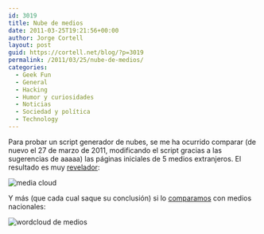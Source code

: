 ```yaml
---
id: 3019
title: Nube de medios
date: 2011-03-25T19:21:56+00:00
author: Jorge Cortell
layout: post
guid: https://cortell.net/blog/?p=3019
permalink: /2011/03/25/nube-de-medios/
categories:
  - Geek Fun
  - General
  - Hacking
  - Humor y curiosidades
  - Noticias
  - Sociedad y polí­tica
  - Technology
---
```

Para probar un script generador de nubes, se me ha ocurrido comparar (de nuevo el 27 de marzo de 2011, modificando el script gracias a las sugerencias de aaaaa) las páginas iniciales de 5 medios extranjeros. El resultado es muy [revelador](https://farm6.static.flickr.com/5024/5563900414_406b8b7240_b.jpg):

<img class="aligncenter" src="https://farm6.static.flickr.com/5024/5563900414_406b8b7240.jpg" alt="media cloud" />

Y más (que cada cual saque su conclusión) si lo [comparamos](https://farm6.static.flickr.com/5226/5563900796_536c204a57_b.jpg) con medios nacionales:

<img class="aligncenter" src="https://farm6.static.flickr.com/5226/5563900796_536c204a57.jpg" alt="wordcloud de medios" />
